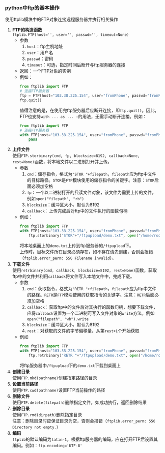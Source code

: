 ### python中ftp的基本操作
使用ftplib模块中的FTP对象连接远程服务器并执行相关操作
1. **FTP的构造函数**  
    `ftplib.FTP(host='', user='', passwd='', timeout=None)`
    - 参数
        1. `host`：ftp主机地址
        2. `user`：用户名
        3. `passwd`：密码
        4. `timeout`：可选，指定时间后断开与ftp服务器的连接
    - 返回：一个FTP对象的实例
    - 例如：
        ```python
        from ftplib import FTP
        # 连接FTP服务器
        ftp = FTP(host="103.38.225.154", user="fromPhone", passwd="fromPhone")
        ftp.quit()
        ```
        值得注意的是，在使用完ftp服务器后应断开连接，即`ftp.quit()`。因此，FTP也支持`with ... as ... :`的用法，无需手动断开连接。例如：
        ```python
        from ftplib import FTP
        # 连接FTP服务器
        with FTP(host="103.38.225.154", user="fromPhone", passwd="fromPhone") as ftp:
            pass
        ```
2. **上传文件**  
    使用`FTP.storbinary(cmd, fp, blocksize=8192, callback=None, rest=None)`函数，将本地文件以二进制打开并上传。
    - 参数
        1. `cmd`：储存指令，格式为`"STOR "+filepath`，`filepath`应为ftp中文件的目标路径。`STOR`是`FTP`模块使用的储存指令的关键字。注意：`STOR`后面必须加空格
        2. `fp`：一个以二进制打开的只读文件对象，该文件为需要上传的文件。例如`open("filepath", "rb")`
        3. `blocksize`：缓冲区大小，默认为8192
        4. `callback`：上传完成后对ftp中的文件执行的函数句柄
    - 例如：
        ```python
        from ftplib import FTP
        with FTP(host="103.38.225.154", user="fromPhone", passwd="fromPhone") as ftp:
            ftp.storbinary("STOR"+"/ftpupload/demo.txt", open("/home/root/Desktop/demo.txt", "rb"))
        ```
        将本地桌面上的`demo.txt`上传到ftp服务器的`/ftpupload`下。  
        上传时，目标文件所在目录必须存在，如不存在请先创建，否则会报错（`ftplib.error_perm: 550 Filename invalid`）。
3. **下载文件**  
    使用`retrbinary(cmd, callback, blocksize=8192, rest=None)`函数，获取ftp中的文件并利用`callback`将文件写入本地文件中，完成下载。
    - 参数
        1. `cmd`：获取指令，格式为`"RETR "+filepath`，`filepath`应为ftp中文件的路径。`RETR`是`FTP`模块使用的获取指令的关键字。注意：`RETR`后面必须加空格
        2. `callback`：获取ftp中的文件后对其执行的函数句柄，想要下载文件，应将`callback`设置为一个二进制可写入文件对象的`write`方法。例如`open("filepath", "wb").write`
        3. `blocksize`：缓冲区大小，默认为8192
        4. `rest`：对获取的文件的字节偏移量，从第`rest+1`个开始获取
    - 例如
        ```python
        from ftplib import FTP
        with FTP(host="103.38.225.154", user="fromPhone", passwd="fromPhone") as ftp:
            ftp.retrbinary("RETR "+"/ftpupload/demo.txt", open("/home/root/Desktop/demo.txt", "wb").write)
        ```
        将ftp服务器中`/ftpupload`下的`demo.txt`下载到桌面上
4. **创建目录**  
    使用`FTP.mkd(pathname)`创建指定路径的目录
5. **设置当前路径**  
    使用`FTP.cwd(pathname)`设置FTP当前操作的路径
6. **删除文件**  
    使用`FTP.delete(filepath)`删除指定文件，如成功执行，返回删除结果
7. **删除目录**  
    使用`FTP.rmd(dirpath)`删除指定目录  
    注意：删除目录时应保证目录为空，否则会报错（`ftplib.error_perm: 550 Directory not empty.`）
8. **编码**  
    `ftplib`的默认编码为`latin-1`，根据ftp服务器的编码，应在打开FTP后设置其编码。例如：`ftp.encoding='UTF-8'`
